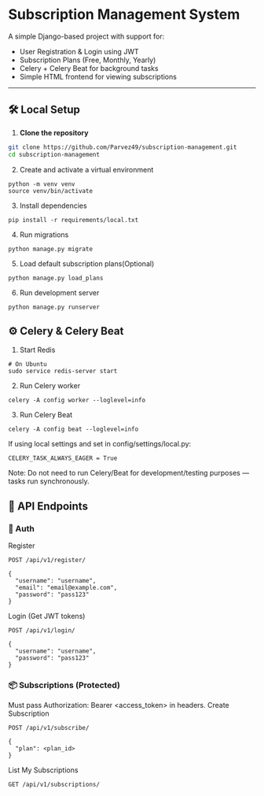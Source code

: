 # Subscription Management System

A simple Django-based project with support for:
- User Registration & Login using JWT
- Subscription Plans (Free, Monthly, Yearly)
- Celery + Celery Beat for background tasks
- Simple HTML frontend for viewing subscriptions

---

## 🛠️ Local Setup

1. **Clone the repository**

```bash
git clone https://github.com/Parvez49/subscription-management.git
cd subscription-management
```

2. Create and activate a virtual environment
```
python -m venv venv
source venv/bin/activate
```
3. Install dependencies
```
pip install -r requirements/local.txt
```
4. Run migrations
```
python manage.py migrate
```
5. Load default subscription plans(Optional)
```
python manage.py load_plans
```
6. Run development server
```
python manage.py runserver
```

## ⚙️ Celery & Celery Beat
1. Start Redis
```
# On Ubuntu
sudo service redis-server start
```
2. Run Celery worker
```
celery -A config worker --loglevel=info
```
3. Run Celery Beat
```
celery -A config beat --loglevel=info
```

If using local settings and set in config/settings/local.py:
```
CELERY_TASK_ALWAYS_EAGER = True
```

Note: Do not need to run Celery/Beat for development/testing purposes — tasks run synchronously.


## 🧪 API Endpoints
### 🔐 Auth
Register
```
POST /api/v1/register/

{
  "username": "username",
  "email": "email@example.com",
  "password": "pass123"
}
```
Login (Get JWT tokens)
```
POST /api/v1/login/

{
  "username": "username",
  "password": "pass123"
}
```

### 📦 Subscriptions (Protected)

Must pass Authorization: Bearer <access_token> in headers.
Create Subscription
```
POST /api/v1/subscribe/

{
  "plan": <plan_id>
}
```
List My Subscriptions
```
GET /api/v1/subscriptions/
```
